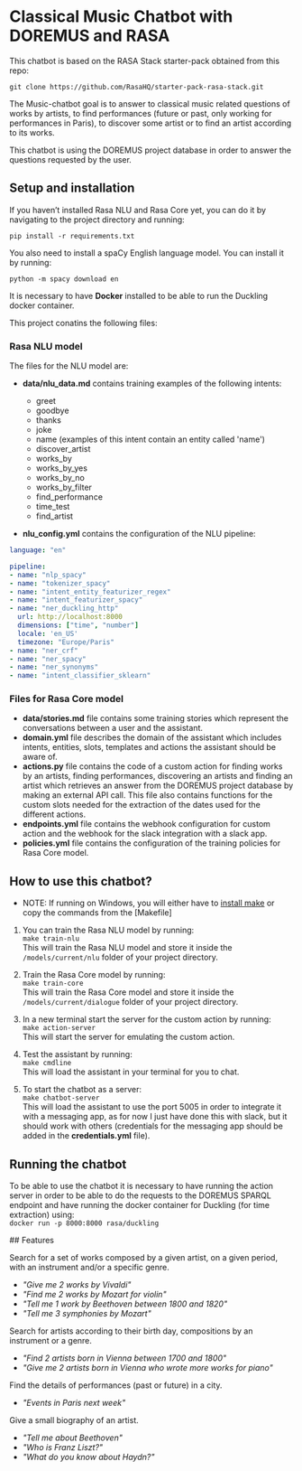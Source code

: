 ﻿# Classical Music Chatbot with DOREMUS and RASA

This chatbot is based on the RASA Stack starter-pack obtained from this repo:

```
git clone https://github.com/RasaHQ/starter-pack-rasa-stack.git
```

The Music-chatbot goal is to answer to classical music related questions of works by artists, to find performances (future or past, only working for performances in Paris), to discover some artist or to find an artist according to its works.

This chatbot is using the DOREMUS project database in order to answer the questions requested by the user.

## Setup and installation

If you haven’t installed Rasa NLU and Rasa Core yet, you can do it by navigating to the project directory and running:  
```
pip install -r requirements.txt
```

You also need to install a spaCy English language model. You can install it by running:

```
python -m spacy download en
```

It is necessary to have **Docker** installed to be able to run the Duckling docker container.

This project conatins the following files:

### Rasa NLU model

The files for the NLU model are:

- **data/nlu_data.md** contains training examples of the following intents: 
	- greet
	- goodbye
	- thanks
	- joke
	- name (examples of this intent contain an entity called 'name')
	- discover_artist
	- works_by
	- works_by_yes
	- works_by_no
	- works_by_filter
	- find_performance
	- time_test
	- find_artist
	
- **nlu_config.yml** contains the configuration of the NLU pipeline:  
```yaml
language: "en"

pipeline:
- name: "nlp_spacy"
- name: "tokenizer_spacy"
- name: "intent_entity_featurizer_regex"
- name: "intent_featurizer_spacy"
- name: "ner_duckling_http"
  url: http://localhost:8000
  dimensions: ["time", "number"]
  locale: 'en_US'
  timezone: "Europe/Paris"
- name: "ner_crf"
- name: "ner_spacy"
- name: "ner_synonyms"
- name: "intent_classifier_sklearn"
```	

### Files for Rasa Core model

- **data/stories.md** file contains some training stories which represent the conversations between a user and the assistant. 
- **domain.yml** file describes the domain of the assistant which includes intents, entities, slots, templates and actions the assistant should be aware of.  
- **actions.py** file contains the code of a custom action for finding works by an artists, finding performances, discovering an artists and finding an artist which retrieves an answer from the DOREMUS project database by making an external API call. This file also contains functions for the custom slots needed for the extraction of the dates used for the different actions.
- **endpoints.yml** file contains the webhook configuration for custom action and the webhook for the slack integration with a slack app.  
- **policies.yml** file contains the configuration of the training policies for Rasa Core model.

## How to use this chatbot?
- NOTE: If running on Windows, you will either have to [install make](http://gnuwin32.sourceforge.net/packages/make.htm) or copy the commands from the [Makefile]

1. You can train the Rasa NLU model by running:  
```make train-nlu```  
This will train the Rasa NLU model and store it inside the `/models/current/nlu` folder of your project directory.

2. Train the Rasa Core model by running:  
```make train-core```  
This will train the Rasa Core model and store it inside the `/models/current/dialogue` folder of your project directory.

3. In a new terminal start the server for the custom action by running:  
```make action-server```  
This will start the server for emulating the custom action.

4. Test the assistant by running:  
```make cmdline```  
This will load the assistant in your terminal for you to chat.

5. To start the chatbot as a server:  
```make chatbot-server```  
This will load the assistant to use the port 5005 in order to integrate it with a messaging app, as for now I just have done this with slack, but it should work with others (credentials for the messaging app should be added in the **credentials.yml** file).

## Running the chatbot

To be able to use the chatbot it is necessary to have running the action server in order to be able to do the requests to the DOREMUS SPARQL endpoint and have running the docker container for Duckling (for time extraction) using:  
``` docker run -p 8000:8000 rasa/duckling ```  

## Features

Search for a set of works composed by a given artist, on a given period, with an instrument and/or a specific genre.

- *"Give me 2 works by Vivaldi"*  
- *"Find me 2 works by Mozart for violin"*  
- *"Tell me 1 work by Beethoven between 1800 and 1820"*  
- *"Tell me 3 symphonies by Mozart"*  

Search for artists according to their birth day, compositions by an instrument or a genre.

- *"Find 2 artists born in Vienna between 1700 and 1800"*  
- *"Give me 2 artists born in Vienna who wrote more works for piano"*  

Find the details of performances (past or future) in a city.

- *"Events in Paris next week"*  

Give a small biography of an artist.

- *"Tell me about Beethoven"*  
- *"Who is Franz Liszt?"*  
- *"What do you know about Haydn?"*  

